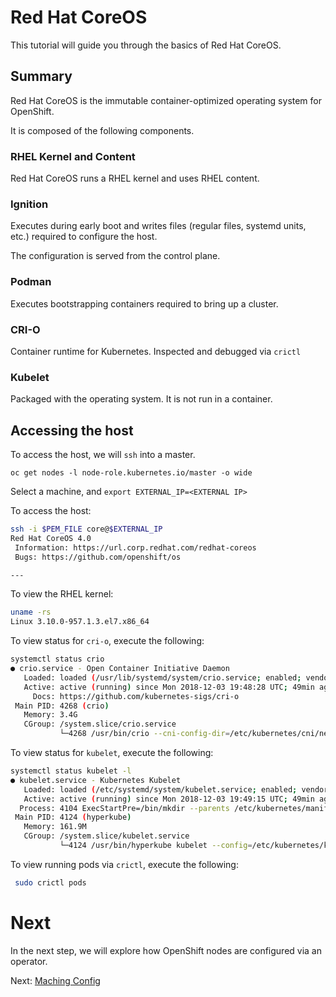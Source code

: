 # Red Hat CoreOS

This tutorial will guide you through the basics of Red Hat CoreOS.

## Summary

Red Hat CoreOS is the immutable container-optimized operating system for OpenShift.

It is composed of the following components.

### RHEL Kernel and Content

Red Hat CoreOS runs a RHEL kernel and uses RHEL content.

### Ignition
Executes during early boot and writes files (regular files, systemd units, etc.) required to configure the host.

The configuration is served from the control plane.

### Podman
Executes bootstrapping containers required to bring up a cluster.

### CRI-O
Container runtime for Kubernetes.
Inspected and debugged via `crictl`

### Kubelet
Packaged with the operating system.
It is not run in a container.

## Accessing the host

To access the host, we will `ssh` into a master.

```
oc get nodes -l node-role.kubernetes.io/master -o wide
```

Select a machine, and `export EXTERNAL_IP=<EXTERNAL IP>`

To access the host:

```sh
ssh -i $PEM_FILE core@$EXTERNAL_IP
Red Hat CoreOS 4.0
 Information: https://url.corp.redhat.com/redhat-coreos
 Bugs: https://github.com/openshift/os

---
```

To view the RHEL kernel:

```sh
uname -rs
Linux 3.10.0-957.1.3.el7.x86_64
```

To view status for `cri-o`, execute the following:

```sh
systemctl status crio
● crio.service - Open Container Initiative Daemon
   Loaded: loaded (/usr/lib/systemd/system/crio.service; enabled; vendor preset: enabled)
   Active: active (running) since Mon 2018-12-03 19:48:28 UTC; 49min ago
     Docs: https://github.com/kubernetes-sigs/cri-o
 Main PID: 4268 (crio)
   Memory: 3.4G
   CGroup: /system.slice/crio.service
           └─4268 /usr/bin/crio --cni-config-dir=/etc/kubernetes/cni/net.d --cni-plugin-dir=/var/lib/cni/bin
```

To view status for `kubelet`, execute the following:

```sh
systemctl status kubelet -l
● kubelet.service - Kubernetes Kubelet
   Loaded: loaded (/etc/systemd/system/kubelet.service; enabled; vendor preset: enabled)
   Active: active (running) since Mon 2018-12-03 19:49:15 UTC; 49min ago
  Process: 4104 ExecStartPre=/bin/mkdir --parents /etc/kubernetes/manifests (code=exited, status=0/SUCCESS)
 Main PID: 4124 (hyperkube)
   Memory: 161.9M
   CGroup: /system.slice/kubelet.service
           └─4124 /usr/bin/hyperkube kubelet --config=/etc/kubernetes/kubelet.conf --bootstrap-kubeconfig=/etc/kubernetes/kubeconfig --rotate-certificates --kubeconfig=/var/lib/kubelet/kubeconfig --container-runtime=remote --container-runtime-endpoint=/var/run/crio/crio.sock --allow-privileged --node-labels=node-role.kubernetes.io/master --minimum-container-ttl-duration=6m0s --client-ca-file=/etc/kubernetes/ca.crt --cloud-provider=aws --anonymous-auth=false --register-with-taints=node-role.kubernetes.io/master=:NoSchedule
```

To view running pods via `crictl`, execute the following:

```sh
 sudo crictl pods
```

# Next

In the next step, we will explore how OpenShift nodes are configured via an operator.

Next: [Maching Config](03-machine-config.md)